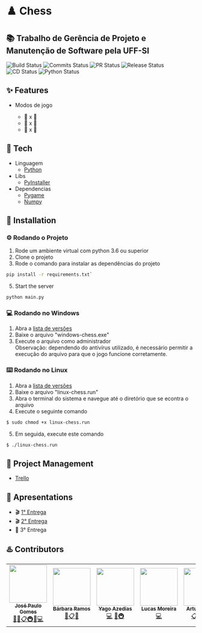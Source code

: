# :chess_pawn: Chess
##  :books: Trabalho de Gerência de Projeto e Manutenção de Software pela UFF-SI 

![Build Status](https://badgen.net/badge/build/passing/green?icon=github)
![Commits Status](https://badgen.net/github/commits/yagoazedias/chess)
![PR Status](https://badgen.net/github/prs/yagoazedias/chess)
![Release Status](https://badgen.net/github/release/yagoazedias/chess)
![CD Status](https://badgen.net/badge/continuous-delivery/githubactions/cyan)
![Python Status](https://badgen.net/pypi/python/black)

## :sparkles: Features

- Modos de jogo

  * :boy: x :boy:
  * :boy: x 🤖
  * 🤖 x 🤖

## :rocket: Tech

- Linguagem
  - [Python]
- Libs
  - [PyInstaller]
- Dependencias
  - [Pygame]
  - [Numpy]

## :memo: Installation

  ### :gear: Rodando o Projeto
  
  1. Rode um ambiente virtual com python 3.6 ou superior
  2. Clone o projeto
  3. Rode o comando para instalar as dependências do projeto
  ```bash
  pip install -r requirements.txt` 
  ```
  5. Start the server 
  ```bash
  python main.py
  ```

  ### :computer: Rodando no Windows
  
  1. Abra a [lista de versões](https://github.com/yagoazedias/chess/releases)
  2. Baixe o arquivo "windows-chess.exe"
  3. Execute o arquivo como administrador  
  Observação: dependendo do antivírus utilizado, é necessário permitir a execução do arquivo para que o jogo funcione corretamente.
  
  ### :keyboard: Rodando no Linux
  
  1. Abra a [lista de versões](https://github.com/yagoazedias/chess/releases)
  2. Baixe o arquivo "linux-chess.run"
  3. Abra o terminal do sistema e navegue até o diretório que se econtra o arquivo
  4. Execute o seguinte comando
  ```bash
  $ sudo chmod +x linux-chess.run
  ```
  5. Em seguida, execute este comando
  ```bash
  $ ./linux-chess.run
  ```
  ## :eyes: Project Management
  
  - [Trello]

  ## :movie_camera: Apresentations
  
   - :clapper:  [1° Entrega]
   - :clapper:  [2° Entrega]
   - :construction:  3° Entrega 
  
  ## :hotsprings: Contributors
  
  <!-- ALL-CONTRIBUTORS-LIST:START - Do not remove or modify this section -->
<!-- prettier-ignore-start -->
<!-- markdownlint-disable -->
<table>
  <tr>
   <td align="center"><a href="https://github.com/josepmg"><img src="https://avatars.githubusercontent.com/u/42678136?v=4" width="100px;" alt=""/><br /><sub><b>José Paulo Gomes</b></sub></a><br /><a href="#" title="Project Management">📆</a><a href="https://drive.google.com/drive/u/3/folders/1FU003FSTeQVlgROkz-B1QwjhMDNg4I7Q" title="Documentation">📖</a><a href="https://trello.com/b/ANLdUMgU/gpms" title="eventOrganizing">📋</a><a href="https://github.com/yagoazedias/chess/actions" title="Infra">🚇</a><a href="https://github.com/yagoazedias/chess/pulls?q=is%3Apr+reviewed-by%3Ajosepmg" title="Reviewed Pull Requests">👀</a><a href="https://github.com/yagoazedias/chess/pulls?q=author%3Ajosepmg" title="Code">💻</a></td>
   <td align="center"><a href="https://github.com/babirms"><img src="https://avatars.githubusercontent.com/u/28926012?v=4" width="100px;" alt=""/><br /><sub><b>Bárbara Ramos</b></sub></a><br /><a href="https://drive.google.com/drive/u/3/folders/1FU003FSTeQVlgROkz-B1QwjhMDNg4I7Q" title="Documentation">📖</a><a href="https://trello.com/b/ANLdUMgU/gpms" title="Event Organizing">📋</a><a href="https://www.figma.com" title="Design">🎨</a></td>
   <td align="center"><a href="https://github.com/yagoazedias"><img src="https://avatars.githubusercontent.com/u/11080296?v=4" width="100px;" alt=""/><br /><sub><b>Yago Azedias</b></sub></a><br /><a href="https://github.com/yagoazedias/chess/pulls?q=author%3Ayagoazedias" title="Code">💻</a> <a href="https://github.com/yagoazedias/chess/pulls?q=is%3Apr+reviewed-by%3Ayagoazedias" title="Reviewed Pull Requests">👀</a><a href="https://github.com/yagoazedias/chess/actions" title="Infra">🚇</a></td>
   <td align="center"><a href="https://github.com/lucas-mas"><img src="https://avatars.githubusercontent.com/u/71040466?v=4" width="100px;" alt=""/><br /><sub><b>Lucas Moreira</b></sub></a><br /><a href="https://github.com/yagoazedias/chess/pulls?q=author%3Alucas-mas" title="Code">💻</a></td>
   <td align="center"><a href="https://github.com/arturladeira"><img src="https://avatars.githubusercontent.com/u/42747942?v=4" width="100px;" alt=""/><br /><sub><b>Artur Ladeira</b></sub></a><br /><a href="https://trello.com/b/ANLdUMgU/gpms" title="eventOrganizing">📋</a><a href="https://docs.google.com/spreadsheets/d/1uCBAjQ1QYfYEocTL9OKA_q19mq41q7CYNnd-3Z3iCkw/edit#gid=1345320439" title="Gráfics">📈</a><a href="https://github.com/yagoazedias/chess/pulls?q=author%3Aarturladeira" title="Code">💻</a><a href="https://github.com/yagoazedias/chess/pulls?q=is%3Apr+reviewed-by%3Aarturladeira" title="Reviewed Pull Requests">👀</a></td>
   <td align="center"><a href="https://github.com/luizlaljr"><img src="https://avatars.githubusercontent.com/u/32250493?v=4" width="100px;" alt=""/><br /><sub><b>Luiz Alberto Alves</b></sub></a><br /><a href="https://github.com/yagoazedias/chess/pulls?q=author%3Aluizlaljr" title="Code">💻</a> <a href="https://github.com/yagoazedias/chess/pulls?q=is%3Apr+reviewed-by%3Aluizlaljr" title="Reviewed Pull Requests">👀</a></td>
 </tr>
</table>

<!-- markdownlint-restore -->
<!-- prettier-ignore-end -->

<!-- ALL-CONTRIBUTORS-LIST:END -->
  
   [Python]: <https://www.python.org/>
   [Pygame]: <https://www.pygame.org/news>
   [PyInstaller]: <https://www.pyinstaller.org/>
   [Numpy]: <https://numpy.org/>
   [Trello]: <https://trello.com/b/ANLdUMgU/gpms>
   [1° Entrega]: <https://youtu.be/i5jSHuT-Zvs>
   [2° Entrega]: <https://youtu.be/nEco0TUGurw>
